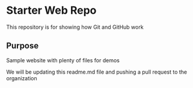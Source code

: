 # Starter Web Repo

This repository is for showing how Git and GitHub work

## Purpose

Sample website with plenty of files for demos

We will be updating this readme.md file and pushing a pull request to the organization
